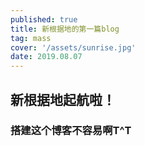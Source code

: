 ```yaml
---
published: true
title: 新根据地的第一篇blog
tag: mass
cover: '/assets/sunrise.jpg'
date: 2019.08.07
---
```

## 新根据地起航啦！
### 搭建这个博客不容易啊T^T
